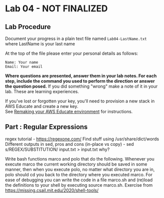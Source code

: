 # Lab 04 - NOT FINALIZED

## Lab Procedure
Document your progress in a plain text file named `Lab04-LastName.txt`  
where LastName is your last name

At the top of the file please enter your personal details as follows:
```
Name: Your name
Email: Your email

```

**Where questions are presented, answer them in your lab notes.  For each step, include the command you used to perform the direction or answer the question posed.**  If you did something "wrong" make a note of it in your lab.  These are learning experiences.

If you've lost or forgotten your key, you'll need to provision a new stack in AWS Educate and create a new key.  
See [Remaking your AWS Educate environment](../../..) for instructions.

## Part : Regular Expressions

regex tutorial - https://regexone.com/
Find stuff using /usr/share/dict/words
Different outputs in sed, pros and cons (in-place vs copy) - sed s/REGEX/SUBSTITUTION/ input.txt > input.txt why?


Write bash functions marco and polo that do the following. Whenever you execute marco the current working directory should be saved in some manner, then when you execute polo, no matter what directory you are in, polo should cd you back to the directory where you executed marco. For ease of debugging you can write the code in a file marco.sh and (re)load the definitions to your shell by executing source marco.sh.
Exercise from https://missing.csail.mit.edu/2020/shell-tools/